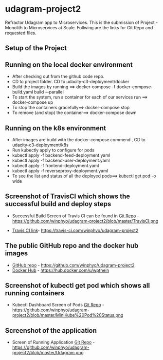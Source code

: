 # udagram-project2
Refractor Udagram app to Microservices. This is the submission of Project - Monolith to Microservices at Scale. Follwing are the links for Git Repo and requested files. 

## Setup of the Project
## Running on the local docker environment

* After checking out from the github code repo.
* CD to project folder. CD to udacity-c3-deployment/docker
* Build the images by running ==> docker-compose -f docker-compose-build.yaml build --parallel
* To start the system, run a container for each of our  services run ==> docker-compose up
* To stop the containers gracefully==> docker-compose stop
* To remove (and stop) the container==> docker-compose down

## Running on the k8s environment
* After images are build with the docker-compose commend , CD to udacity-c3-deployment/k8s
* Run kubectly apply to configure for pods
 * kubectl apply -f backend-feed-deployment.yaml 
 * kubectl apply -f backend-user-deployment.yaml 
 * kubectl apply -f frontend-deployment.yaml 
 * kubectl apply -f reverseproxy-deployment.yaml
* To see the list and status of all the deployed pods==> kubectl get pod -o wide



## Screenshot of TravisCI which shows the successful build and deploy steps
* Successful Build Screen of Travis CI can be found in [Git Repo](/TravisCI.png) - https://github.com/winphyo/udagram-project2/blob/master/TravisCI.png

* [Travis CI link](https://travis-ci.com/winphyo/udagram-project2)- https://travis-ci.com/winphyo/udagram-project2

## The public GitHub repo and the docker hub images
* [GitHub repo](https://github.com/winphyo/udagram-project2) - https://github.com/winphyo/udagram-project2
* [Docker Hub](https://hub.docker.com/u/wpthein) - https://hub.docker.com/u/wpthein

## Screenshot of kubectl get pod which shows all running containers
* Kubectl Dashboard Screen of Pods [Git Repo](/MiniKube%20Pod%20Status.png) - https://github.com/winphyo/udagram-project2/blob/master/MiniKube%20Pod%20Status.png

## Screenshot of the application
* Screen of Running Application [Git Repo](/Udagram.png) - https://github.com/winphyo/udagram-project2/blob/master/Udagram.png
